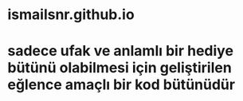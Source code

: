 # ismailsnr.github.io
# sadece ufak ve anlamlı bir hediye bütünü olabilmesi için geliştirilen eğlence amaçlı bir kod bütünüdür